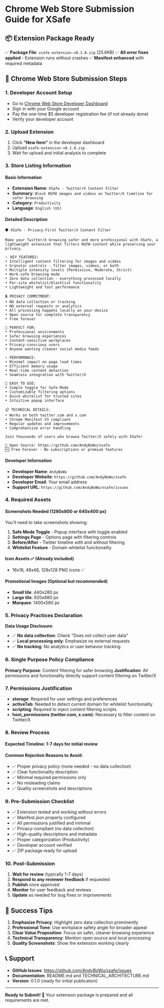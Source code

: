 # Chrome Web Store Submission Guide for XSafe

## 📦 Extension Package Ready

✅ **Package File**: `xsafe-extension-v0.1.0.zip` (25.6KB)
✅ **All error fixes applied** - Extension runs without crashes
✅ **Manifest enhanced** with required metadata

## 🚀 Chrome Web Store Submission Steps

### 1. **Developer Account Setup**

- Go to [Chrome Web Store Developer Dashboard](https://chrome.google.com/webstore/devconsole/)
- Sign in with your Google account
- Pay the one-time $5 developer registration fee (if not already done)
- Verify your developer account

### 2. **Upload Extension**

1. Click **"New Item"** in the developer dashboard
2. Upload `xsafe-extension-v0.1.0.zip`
3. Wait for upload and initial analysis to complete

### 3. **Store Listing Information**

#### **Basic Information**

- **Extension Name**: `XSafe - Twitter/X Content Filter`
- **Summary**: `Block NSFW images and videos on Twitter/X timeline for safer browsing`
- **Category**: `Productivity`
- **Language**: `English (US)`

#### **Detailed Description**

```
🛡️ XSafe - Privacy-First Twitter/X Content Filter

Make your Twitter/X browsing safer and more professional with XSafe, a lightweight extension that filters NSFW content while preserving your privacy.

✨ KEY FEATURES:
• Intelligent content filtering for images and videos
• Granular controls - filter images, videos, or both
• Multiple intensity levels (Permissive, Moderate, Strict)
• Work-safe browsing mode
• Zero data collection - everything processed locally
• Per-site whitelist/blacklist functionality
• Lightweight and fast performance

🔒 PRIVACY COMMITMENT:
• NO data collection or tracking
• NO external requests or analytics
• All processing happens locally on your device
• Open source for complete transparency
• Free forever

🎯 PERFECT FOR:
• Professional environments
• Safer browsing experiences
• Content-sensitive workplaces
• Privacy-conscious users
• Anyone wanting cleaner social media feeds

⚡ PERFORMANCE:
• Minimal impact on page load times
• Efficient memory usage
• Real-time content detection
• Seamless integration with Twitter/X

🔧 EASY TO USE:
• Simple toggle for Safe Mode
• Customizable filtering options
• Quick whitelist for trusted sites
• Intuitive popup interface

📋 TECHNICAL DETAILS:
• Works on both twitter.com and x.com
• Chrome Manifest V3 compliant
• Regular updates and improvements
• Comprehensive error handling

Join thousands of users who browse Twitter/X safely with XSafe!

🌟 Open Source: https://github.com/AndyBoWu/xsafe
🆓 Free Forever - No subscriptions or premium features
```

#### **Developer Information**

- **Developer Name**: `AndyBoWu`
- **Developer Website**: `https://github.com/AndyBoWu/xsafe`
- **Developer Email**: Your email address
- **Support URL**: `https://github.com/AndyBoWu/xsafe/issues`

### 4. **Required Assets**

#### **Screenshots Needed** (1280x800 or 640x400 px)

You'll need to take screenshots showing:

1. **Safe Mode Toggle** - Popup interface with toggle enabled
2. **Settings Page** - Options page with filtering controls
3. **Before/After** - Twitter timeline with and without filtering
4. **Whitelist Feature** - Domain whitelist functionality

#### **Icon Assets** ✅ (Already included)

- 16x16, 48x48, 128x128 PNG icons ✅

#### **Promotional Images** (Optional but recommended)

- **Small tile**: 440x280 px
- **Large tile**: 920x680 px
- **Marquee**: 1400x560 px

### 5. **Privacy Practices Declaration**

**Data Usage Disclosure**:

- ✅ **No data collection**: Check "Does not collect user data"
- ✅ **Local processing only**: Emphasize no external requests
- ✅ **No tracking**: No analytics or user behavior tracking

### 6. **Single Purpose Policy Compliance**

**Primary Purpose**: Content filtering for safer browsing
**Justification**: All permissions and functionality directly support content filtering on Twitter/X

### 7. **Permissions Justification**

- **storage**: Required for user settings and preferences
- **activeTab**: Needed to detect current domain for whitelist functionality
- **scripting**: Required to inject content filtering scripts
- **host_permissions (twitter.com, x.com)**: Necessary to filter content on Twitter/X

### 8. **Review Process**

#### **Expected Timeline**: 1-7 days for initial review

#### **Common Rejection Reasons to Avoid**:

- ✅ Proper privacy policy (none needed - no data collection)
- ✅ Clear functionality description
- ✅ Minimal required permissions only
- ✅ No misleading claims
- ✅ Quality screenshots and descriptions

### 9. **Pre-Submission Checklist**

- ✅ Extension tested and working without errors
- ✅ Manifest.json properly configured
- ✅ All permissions justified and minimal
- ✅ Privacy-compliant (no data collection)
- ✅ High-quality descriptions and metadata
- ✅ Proper categorization (Productivity)
- ✅ Developer account verified
- ✅ ZIP package ready for upload

### 10. **Post-Submission**

1. **Wait for review** (typically 1-7 days)
2. **Respond to any reviewer feedback** if requested
3. **Publish** once approved
4. **Monitor** for user feedback and reviews
5. **Update** as needed for bug fixes or improvements

## 🎯 Success Tips

1. **Emphasize Privacy**: Highlight zero data collection prominently
2. **Professional Tone**: Use workplace safety angle for broader appeal
3. **Clear Value Proposition**: Focus on safer, cleaner browsing experience
4. **Technical Transparency**: Mention open source and local processing
5. **Quality Screenshots**: Show the extension working clearly

## 📞 Support

- **GitHub Issues**: https://github.com/AndyBoWu/xsafe/issues
- **Documentation**: README.md and TECHNICAL_ARCHITECTURE.md
- **Version**: 0.1.0 (ready for initial publication)

---

**Ready to Submit!** 🚀 Your extension package is prepared and all requirements are met.
